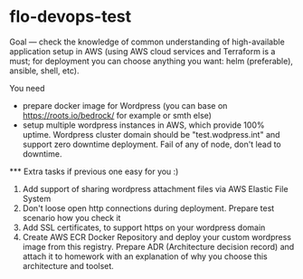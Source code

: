 # flo-devops-test

Goal — check the knowledge of common understanding of high-available application setup in AWS
(using AWS cloud services and Terraform is a must; for deployment you can choose anything you want: helm (preferable), ansible, shell, etc).

You need
- prepare docker image for Wordpress (you can base on https://roots.io/bedrock/ for example or smth else)
- setup multiple wordpress instances in AWS, which provide 100% uptime. Wordpress cluster domain should be "test.wodpress.int" and support zero downtime deployment. Fail of any of node, don't lead to downtime.

*** Extra tasks if previous one easy for you :)
1) Add support of sharing wordpress attachment files via AWS Elastic File System
2) Don't loose open http connections during deployment. Prepare test scenario how you check it
3) Add SSL certificates, to support https on your wordpress domain
4) Create AWS ECR Docker Repository and deploy your custom wordpress image from this registry.
Prepare ADR (Architecture decision record) and attach it to homework with an explanation of why you choose this architecture and toolset.
